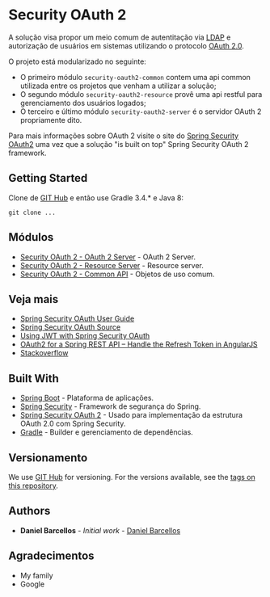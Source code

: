 # Security OAuth 2

A solução visa propor um meio comum de autentitação via [LDAP](https://en.wikipedia.org/wiki/Lightweight_Directory_Access_Protocol) e autorização de usuários em sistemas utilizando o protocolo [OAuth 2.0](https://oauth.net/2/). 

O projeto está modularizado no seguinte: 

* O primeiro módulo `security-oauth2-common` contem uma api common utilizada entre os projetos que venham a utilizar a solução; 
* O segundo módulo `security-oauth2-resource` provê uma api restful para gerenciamento dos usuários logados; 
* O terceiro e último módulo `security-oauth2-server` é o servidor OAuth 2 propriamente dito.

Para mais informações sobre OAuth 2 visite o site do [Spring Security OAuth2](https://projects.spring.io/spring-security-oauth/docs/oauth2.html) uma vez que a solução "is built on top" Spring Security OAuth 2 framework.

## Getting Started

Clone de [GIT Hub](https://github.com/danielbarcellos/security-oauth2) e então use Gradle 3.4.* e Java 8:

```
git clone ...
```
## Módulos

* [Security OAuth 2 - OAuth 2 Server](https://github.com/danielbarcellos/security-oauth2/tree/master/security-oauth2-resource) - OAuth 2 Server.
* [Security OAuth 2 - Resource Server](https://github.com/danielbarcellos/security-oauth2/tree/master/security-oauth2-resource) - Resource server.
* [Security OAuth 2 - Common API](https://github.com/danielbarcellos/security-oauth2/tree/master/security-oauth2-common) - Objetos de uso comum.

## Veja mais

* [Spring Security OAuth User Guide](http://projects.spring.io/spring-security-oauth/docs/Home.html)
* [Spring Security OAuth Source](http://github.com/spring-projects/spring-security-oauth)
* [Using JWT with Spring Security OAuth](http://www.baeldung.com/spring-security-oauth-jwt)
* [OAuth2 for a Spring REST API – Handle the Refresh Token in AngularJS](http://www.baeldung.com/spring-security-oauth2-refresh-token-angular-js)
* [Stackoverflow](http://stackoverflow.com/questions/tagged/spring-security+spring+oauth)

## Built With

* [Spring Boot](https://projects.spring.io/spring-boot/) - Plataforma de aplicações.
* [Spring Security](https://projects.spring.io/spring-security/) - Framework de segurança do Spring.
* [Spring Security OAuth 2](http://projects.spring.io/spring-security-oauth/) - Usado para implementação da estrutura OAuth 2.0 com Spring Security.
* [Gradle](https://gradle.org/) - Builder e gerenciamento de dependências.

## Versionamento

We use [GIT Hub](https://github.com) for versioning. For the versions available, see the [tags on this repository](https://github.com/danielbarcellos/security-oauth2). 

## Authors

* **Daniel Barcellos** - *Initial work* - [Daniel Barcellos](https://github.com/danielbarcellos)

## Agradecimentos

* My family
* Google

